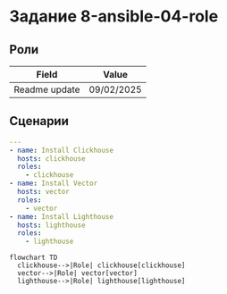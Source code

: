 # Задание 8-ansible-04-role

## Роли

| Field                | Value           |
|--------------------- |-----------------|
| Readme update        | 09/02/2025 |

## Сценарии

```yml
---
- name: Install Clickhouse
  hosts: clickhouse
  roles:
    - clickhouse
- name: Install Vector
  hosts: vector
  roles:
    - vector
- name: Install Lighthouse
  hosts: lighthouse
  roles:
    - lighthouse

```

```mermaid
flowchart TD
  clickhouse-->|Role| clickhouse[clickhouse]
  vector-->|Role| vector[vector]
  lighthouse-->|Role| lighthouse[lighthouse]
```
